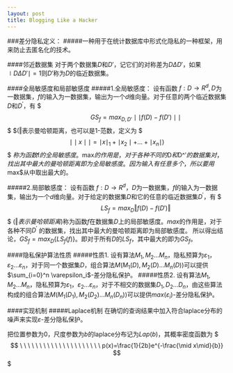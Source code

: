```yaml
---
layout: post
title: Blogging Like a Hacker
---
```


###差分隐私定义：
#####一种用于在统计数据库中形式化隐私的一种框架，用来防止去匿名化的技术。

####邻近数据集
对于两个数据集$D$和$D'$，记它们的对称差为$D\Delta D'$，如果$\mid D\Delta D' \mid=1$则$D'$称为$D$的临近数据集。

####全局敏感度和局部敏感度
#####1.全局敏感度：
设有函数
$f:D\rightarrow {R^d},D$为一数据集，$f$的输入为一数据集，输出为一个$d$维向量。对于任意的两个临近数据集$D$和$D^′$，有
$$$
\ \ \ \ \ \ \ \ \ \ \ \ \ \ \ \ \ \ \ \ \ \ GS_f=max_{D,D'}\mid\mid f(D)−f(D')\mid\mid
$$$
$(‖表示曼哈顿距离，也可以是1-范数，定义为
$$$\mid\mid x\mid\mid = \mid x \mid_1 + \mid x_2\mid + ... +\mid x_n \mid)$$$
$称为函数$f$的全局敏感度。$max$的作用是，对于各种不同的$D$和$D^′$的数据集对，找出其中最大的曼哈顿距离即为全局敏感度。因为输入有任意多个，所以要用$max$从中取出最大的。

#####2.局部敏感度：
设有函数 $f:D\rightarrow R^d$，$D$为一数据集，$f$的输入为一数据集，输出为一个$d$维向量。对于给定的数据集$D$和它的任意的临近数据集$D^′$，有
$$$
\ \ \ \ \ \ \ \ \ \ \ \ \ \ \ \ \ \ \ \ \ \ LS_f=max_D‖f(D)−f(D′)‖
$$$
$(‖表示曼哈顿距离)$称为函数$f$在数据集$D$上的局部敏感度。$max$的作用是，对于各种不同$D^′$ 的数据集，找出其中最大的曼哈顿距离即为局部敏感度。
所以得出结论，$GS_f=max_D\{LS_f(f)\}$。即对于所有$D$的$LS_f$，其中最大的即为$GS_f$。

####隐私保护算法性质
#####性质1.
设有算法$M_{1},M_2...M_n$，隐私预算为$\varepsilon_1，\varepsilon_2...\varepsilon_n$，对于同一个数据集$D$，组合算法$M(M_1(D),M_2(D)...M_n(D))$可以提供$\sum_{i=0}^n \varepsilon_i$-差分隐私保护。
#####性质2.
设有算法$M_{1},M_2...M_n$，隐私预算为$\varepsilon_1，\varepsilon_2...\varepsilon_n$，对于不相交的数据集$D_1,D_2...D_n$，由这些算法构成的组合算法$M(M_1(D_1),M_2(D_2)...M_n(D_n))$可以提供$max(\varepsilon_i)$-差分隐私保护。

####实现机制
#####Laplace机制
在确切的查询结果中加入符合laplace分布的噪声来实现$\varepsilon$-差分隐私保护。

把位置参数为$0$，尺度参数为$b$的laplace分布记为$Lap(b)$，其概率密度函数为
$$$
\ \ \ \ \ \ \ \ \ \ \ \ \ \ \ \ \ \ \ \ \ p(x)=\frac{1}{2b}e^{-\frac{\mid x\mid}{b}}
$$$


